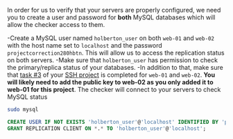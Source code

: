 In order for us to verify that your servers are properly configured, we need you to create a user and password for **both** MySQL databases which will allow the checker access to them.

 -Create a MySQL user named `holberton_user` on both `web-01` and `web-02` with the host name set to `localhost` and the password `projectcorrection280hbtn`. This will allow us to access the replication status on both servers.
 -Make sure that `holberton_user` has permission to check the primary/replica status of your databases.
 -In addition to that, make sure that [task #3](#) of your [SSH project](#) is completed for `web-01` and `web-02`. **You will likely need to add the public key to web-02 as you only added it to web-01 for this project**. The checker will connect to your servers to check MySQL status



```sh
sudo mysql
```

```sql
CREATE USER IF NOT EXISTS 'holberton_user'@'localhost' IDENTIFIED BY 'projectcorrection280hbtn';
GRANT REPLICATION CLIENT ON *.* TO 'holberton_user'@'localhost';
```
